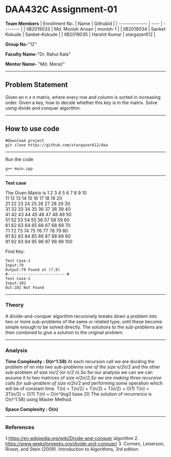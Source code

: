 # DAA432C Assignment-01

**Team Members**
|   Enrollment No.  |   Name   | GithubId |
|   --------------  |   ----   | -------- |
|    IIB2019033  |   Md. Monish Ansari | monish-1 |
|    IIB2019034  |   Sanket Kokude | Sanket-Kokude | 
|    IIB2019035  |   Harshit Kumar | stargazer612 |

**Group No-**"12"

**Faculty Name-**"Dr. Rahul Kala"

**Mentor Name-** "Md. Meraz"

---
## Problem Statement
Given an n x n matrix, where every row and column is sorted in increasing order. Given a key, how to decide whether this key is in the matrix. Solve using divide and conquer algorithm.

---
## How to use code
```
#Download project
git clone https://github.com/stargazer612/daa
```
---

Run the code
```
g++ main.cpp
```
---

**Test case**

The Given Matrix is
1 2 3 4 5 6 7 8 9 10  
11 12 13 14 15 16 17 18 19 20   
21 22 23 24 25 26 27 28 29 30   
31 32 33 34 35 36 37 38 39 40   
41 42 43 44 45 46 47 48 49 50   
51 52 53 54 55 56 57 58 59 60   
61 62 63 64 65 66 67 68 69 70   
71 72 73 74 75 76 77 78 79 80   
81 82 83 84 85 86 87 88 89 90   
91 92 93 94 95 96 97 98 99 100  

Find Key:
```
Test Case-1
Input:79
Output:79 Found at (7,8)
#--------------------------#
Test Case-2
Input:102
Out:102 Not Found
```

---

### Theory
A divide-and-conquer algorithm recursively breaks down a problem into two or more sub-problems of the same or related type, until these become simple enough to be solved directly. The solutions to the sub-problems are then combined to give a solution to the original problem.

---

### Analysis

**Time Complexity : O(n^1.58)**
At each recursion call we are dividing the problem of n*n into two sub-problems one of the size n/2*n/2 and the other sub-problem of size n*n/2 (or n/2* n).So for our analysis we can we can assume it to two matrices of size n/2*n/2,So we are making three recursive calls for sub-problem of size n/2*n/2 and performing some operation which will be of constant time.
T(n) = T(n/2) + T(n/2) + T(n/2) + O(1)
T(n) = 3T(n/2) + O(1)
T(n) = O(n^(log3 base 2))
The solution of recurrence is O(n^1.58) using Master Method.

**Space Complexity : O(n)**

---

### References

1.https://en.wikipedia.org/wiki/Divide-and-conquer
algorithm
2. https://www.geeksforgeeks.org/divide-and-conquer/
3. Cormen, Leiserson, Rivest, and Stein (2009). Introduction
to Algorithms, 3rd edition.
